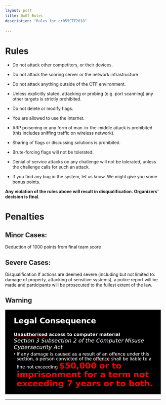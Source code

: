 ```yaml
---
layout: post
title: 0x07 Rules
description: "Rules for cr055CTF2018"

---
```


# Rules

- Do not attack other competitors, or their devices.

- Do not attack the scoring server or the network infrastructure 

- Do not attack anything outside of the CTF environment.

- Unless explicitly stated, attacking or probing (e.g. port scanning) any other targets is strictly prohibited.

- Do not delete or modify flags.

- You are allowed to use the internet.

- ARP poisoning or any form of man-in-the-middle attack is prohibited (this includes sniffing traffic on wireless network). 

- Sharing of flags or discussing solutions is prohibited.

- Brute-forcing flags will not be tolerated.

- Denial of service attacks on any challenge will not be tolerated, unless the challenge calls for such an attack.

- If you find any bug in the system, let us know. We might give you some bonus points.

<b>Any violation of the rules above will result in disqualification. Organizers' decision is final.</b>

# Penalties

## Minor Cases:
Deduction of 1000 points from final team score

## Severe Cases:
Disqualification
If actions are deemed severe (including but not limited to: damage of property, attacking of sensitive systems), a police report will be made and participants will be prosecuted to the fullest extent of the law.

## Warning

<img src="/images/legalconsequence.png" alt="legal consequence" >

---
